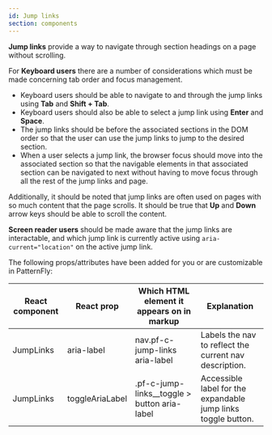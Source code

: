 ```yaml
---
id: Jump links
section: components
---
```


**Jump links** provide a way to navigate through section headings on a page without scrolling.

For **Keyboard users** there are a number of considerations which must be made concerning tab order and focus management.
- Keyboard users should be able to navigate to and through the jump links using **Tab** and **Shift + Tab**. 
- Keyboard users should also be able to select a jump link using **Enter** and **Space**.
- The jump links should be before the associated sections in the DOM order so that the user can use the jump links to jump to the desired section. 
- When a user selects a jump link, the browser focus should move into the associated section so that the navigable elements in that associated section
can be navigated to next without having to move focus through all the rest of the jump links and page.

Additionally, it should be noted that jump links are often used on pages with so much content that the page scrolls. It should be true that
**Up** and **Down** arrow keys should be able to scroll the content.

**Screen reader users** should be made aware that the jump links are interactable, and which jump link is currently active using 
`aria-current="location"` on the active jump link. 

The following props/attributes have been added for you or are customizable in PatternFly:

| React component | React prop      | Which HTML element it appears on in markup   | Explanation                                                   | 
|-----------------|-----------------|----------------------------------------------|---------------------------------------------------------------|
| JumpLinks       | aria-label      | nav.pf-c-jump-links aria-label               | Labels the nav to reflect the current nav description.        |
| JumpLinks       | toggleAriaLabel | .pf-c-jump-links__toggle > button aria-label | Accessible label for the expandable jump links toggle button. |
